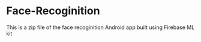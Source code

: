 # Face-Recoginition

This is a zip file of the face recoginition Android app built using Firebase ML kit
